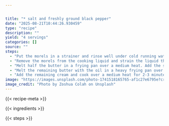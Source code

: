 ```yaml
---


title: "* salt and freshly ground black pepper"
date: "2025-08-21T10:44:26.930459"
type: "recipe"
description: ""
yield: "4 servings"
categories: []
source: ""
steps:
  - "Put the morels in a strainer and rinse well under cold running water, shaking to remove as much sand as possible. Put them in a pan with the stock and bring to the boil over a medium-high heat. Remove the pan from the heat and leave to stand for 1 hour. Skip if using fresh or frozen mushrooms."
  - "Remove the morels from the cooking liquid and strain the liquid through a very fine sieve or muslin-lined strainer and reserve for the sauce. Reserve a few whole morels and slice the rest."
  - "Melt half the butter in a frying pan over a medium heat. Add the shallots and cook for 2 minutes until softened, then add the morels and mushrooms and cook, stirring frequently, for 2-3 minutes. Season and add the thyme, brandy and 1/3 cup of the cream. Reduce the heat and simmer gently for 10-12 minutes until any liquid has evaporated, stirring occasionally. Remove the morel mixture from the pan and set aside. Pull the fillets (the finger-shaped pieced on the underside) off the chicken breast and reserve for another use. Make a pocket in each chicken breast by cutting a slit along the thicker edge, taking care not to cut all the way through. Using a small spoon, fill each pocket with one-quarter of the mushroom mixture then close with a toothpick if needed."
  - "Melt the remaining butter with the oil in a heavy frying pan over a medium-high heat and cook the chicken breasts on one side for 6-8 minutes until golden. Transfer the chicken breast to a plate. Add the Champagne or sparkling wine to the pan and boil to reduce by half. Add the strained morel cooking liquid and boil to reduce by half again."
  - "Add the remaining cream and cook over a medium heat for 2-3 minutes until the sauce thickens slightly and coats the back of a spoon. Adjust the seasoning. Return the chicken to the pan with any accumulated juices and the reserved whole morels and simmer for 3-5 minutes over a medium-low heat until the chicken breasts are cooked through."
image: "https://images.unsplash.com/photo-1741518165765-af1c27e6795e?crop=entropy&cs=tinysrgb&fit=max&fm=jpg&ixid=M3w3OTQ5MzV8MHwxfHNlYXJjaHwxfHwlMjBzYWx0JTIwYW5kJTIwZnJlc2hseSUyMGdyb3VuZCUyMGJsYWNrJTIwcGVwcGVyJTIwZm9vZHxlbnwxfDB8fHwxNzU1Nzk1ODk0fDA&ixlib=rb-4.1.0&q=80&w=1080"
image_credit: "Photo by Zoshua Colah on Unsplash"
---
```


{{< recipe-meta >}}

{{< ingredients >}}

{{< steps >}}
